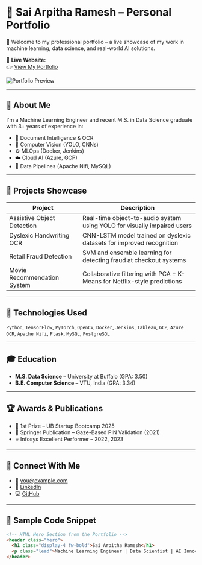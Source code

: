 # 🌟 Sai Arpitha Ramesh – Personal Portfolio

👋 Welcome to my professional portfolio – a live showcase of my work in machine learning, data science, and real-world AI solutions.

📍 **Live Website:**  
👉 [View My Portfolio](https://saiarpitharamesh98.github.io/Portfolio/)

![Portfolio Preview](https://raw.githubusercontent.com/SaiArpithaRamesh98/Portfolio/main/assets/images/preview.png)
<!-- Replace with your actual image path -->

---

## 🧠 About Me

I'm a Machine Learning Engineer and recent M.S. in Data Science graduate with 3+ years of experience in:

- 📄 Document Intelligence & OCR
- 🤖 Computer Vision (YOLO, CNNs)
- ⚙️ MLOps (Docker, Jenkins)
- ☁️ Cloud AI (Azure, GCP)
- 🔄 Data Pipelines (Apache Nifi, MySQL)

---

## 💼 Projects Showcase

| Project                          | Description                                                                 |
|----------------------------------|-----------------------------------------------------------------------------|
| Assistive Object Detection       | Real-time object-to-audio system using YOLO for visually impaired users     |
| Dyslexic Handwriting OCR         | CNN-LSTM model trained on dyslexic datasets for improved recognition        |
| Retail Fraud Detection           | SVM and ensemble learning for detecting fraud at checkout systems           |
| Movie Recommendation System      | Collaborative filtering with PCA + K-Means for Netflix-style predictions    |

---

## 🧰 Technologies Used

`Python`, `TensorFlow`, `PyTorch`, `OpenCV`, `Docker`, `Jenkins`, `Tableau`, `GCP`, `Azure OCR`, `Apache Nifi`, `Flask`, `MySQL`, `PostgreSQL`

---

## 🎓 Education

- **M.S. Data Science** – University at Buffalo (GPA: 3.50)
- **B.E. Computer Science** – VTU, India (GPA: 3.34)

---

## 🏆 Awards & Publications

- 🥇 1st Prize – UB Startup Bootcamp 2025
- 🧠 Springer Publication – Gaze-Based PIN Validation (2021)
- ⭐ Infosys Excellent Performer – 2022, 2023

---

## 🔗 Connect With Me

- 📧 [you@example.com](mailto:you@example.com)
- 💼 [LinkedIn](https://linkedin.com/in/YOUR_USERNAME)
- 💻 [GitHub](https://github.com/SaiArpithaRamesh98)

---

## 📝 Sample Code Snippet

```html
<!-- HTML Hero Section from the Portfolio -->
<header class="hero">
  <h1 class="display-4 fw-bold">Sai Arpitha Ramesh</h1>
  <p class="lead">Machine Learning Engineer | Data Scientist | AI Innovator</p>
</header>

